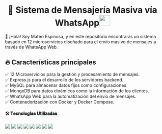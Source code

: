 <h1 align="center"><b>🚀 Sistema de Mensajería Masiva vía WhatsApp</b><img src="https://media.giphy.com/media/hvRJCLFzcasrR4ia7z/giphy.gif" width="35"></h1>  
<!--  -->

👋 ¡Hola! Soy Mateo Espinosa, y en este repositorio encontrarás un sistema basado en 12 microservicios diseñado para el envío masivo de mensajes a través de WhatsApp Web.


## 🔥 Características principales

✅ 12 Microservicios para la gestión y procesamiento de mensajes.<br>
✅ Express.js para el desarrollo de los servidores backend.<br>
✅ MySQL para almacenar datos fijos como configuraciones.<br>
✅ MongoDB para datos dinámicos como la información de los clientes.<br>
✅ WhatsApp Web para la automatización del envío de mensajes.<br>
✅ Contenedorización con Docker y Docker Compose.

<h4> 🛠️ 𝐓𝐞𝐜𝐧𝐨𝐥𝐨𝐠𝐢́𝐚𝐬 𝐔𝐭𝐢𝐥𝐢𝐳𝐚𝐝𝐚𝐬 </h4>  
<span>  
  <img src="https://img.shields.io/badge/HTML5-E34F26?style=for-the-badge&logo=html5&logoColor=white">  
  <img src="https://img.shields.io/badge/CSS3-1572B6?style=for-the-badge&logo=css3&logoColor=white">  
  <img src="https://img.shields.io/badge/JavaScript-F7DF1E?style=for-the-badge&logo=javascript&logoColor=black">  
  <img src="https://img.shields.io/badge/node.js-6DA55F?style=for-the-badge&logo=node.js&logoColor=white">  
  <img src="https://img.shields.io/badge/express.js-%23404d59.svg?style=for-the-badge&logo=express&logoColor=%2361DAFB">  
  <img src="https://img.shields.io/badge/MySQL-4479A1?style=for-the-badge&logo=mysql&logoColor=white">
  <img src="https://img.shields.io/badge/MongoDB-%2347A248.svg?style=for-the-badge&logo=mongodb&logoColor=white">
  <img src="https://img.shields.io/badge/Docker-%230db7ed.svg?style=for-the-badge&logo=docker&logoColor=white">  
</span>  
